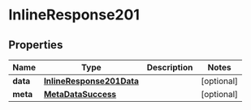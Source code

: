 

# InlineResponse201

## Properties

Name | Type | Description | Notes
------------ | ------------- | ------------- | -------------
**data** | [**InlineResponse201Data**](InlineResponse201Data.md) |  |  [optional]
**meta** | [**MetaDataSuccess**](MetaDataSuccess.md) |  |  [optional]



